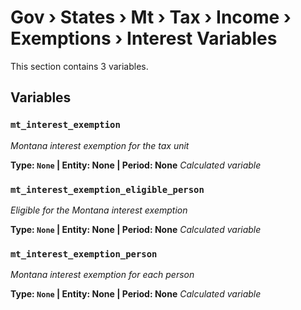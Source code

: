 # Gov › States › Mt › Tax › Income › Exemptions › Interest Variables

This section contains 3 variables.

## Variables

### `mt_interest_exemption`
*Montana interest exemption for the tax unit*

**Type: `None` | Entity: None | Period: None**
*Calculated variable*

### `mt_interest_exemption_eligible_person`
*Eligible for the Montana interest exemption*

**Type: `None` | Entity: None | Period: None**
*Calculated variable*

### `mt_interest_exemption_person`
*Montana interest exemption for each person*

**Type: `None` | Entity: None | Period: None**
*Calculated variable*
